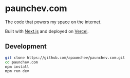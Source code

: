 # paunchev.com

The code that powers my space on the internet.

Built with [Next.js](https://nextjs.org/) and deployed on [Vercel](https://vercel.com/).

## Development

```bash
git clone https://github.com/apaunchev/paunchev.com.git
cd paunchev.com
npm install
npm run dev
```
